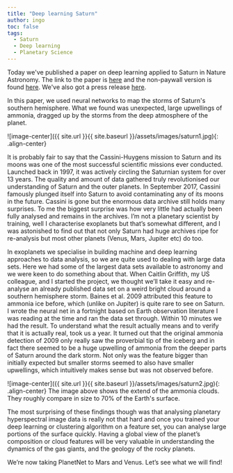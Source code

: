 ```yaml
---
title: "Deep learning Saturn"
author: ingo
toc: false
tags:
  - Saturn
  - Deep learning
  - Planetary Science
---
```



Today we've published a paper on deep learning applied to Saturn in Nature Astronomy. The link to the paper is [here](XXX) and the non-paywall version is found [here](XXX). We've also got a press release [here](XXX).

In this paper, we used neural networks to map the storms of Saturn's southern hemisphere. What we found was unexpected, large upwellings of ammonia, dragged up by the storms from the deep atmosphere of the planet.

![image-center]({{ site.url }}{{ site.baseurl }}/assets/images/saturn1.jpg){: .align-center}

It is probably fair to say that the Cassini-Huygens mission to Saturn and its moons was one of the most successful scientific missions ever conducted. Launched back in 1997, it was actively circling the Saturnian system for over 13 years. The quality and amount of data gathered truly revolutionised our understanding of Saturn and the outer planets.
In September 2017, Cassini famously plunged itself into Saturn to avoid contaminating any of its moons in the future. Cassini is gone but the enormous data archive still holds many surprises. To me the biggest surprise was how very little had actually been fully analysed and remains in the archives. I’m not a planetary scientist by training, well I characterise exoplanets but that’s somewhat different, and I was astonished to find out that not only Saturn had huge archives ripe for re-analysis but most other planets (Venus, Mars, Jupiter etc) do too.

In exoplanets we specialise in building machine and deep learning approaches to data analysis, so we are quite used to dealing with large data sets. Here we had some of the largest data sets available to astronomy and we were keen to do something about that.
When Caitlin Griffith, my US colleague, and I started the project, we thought we’ll take it easy and re-analyse an already published data set on a weird bright cloud around a southern hemisphere storm. Baines et al. 2009 attributed this feature to ammonia ice before, which (unlike on Jupiter) is quite rare to see on Saturn. I wrote the neural net in a fortnight based on Earth observation literature I was reading at the time and ran the data set through. Within 10 minutes we had the result. To understand what the result actually means and to verify that it is actually real, took us a year. It turned out that the original ammonia detection of 2009 only really saw the proverbial tip of the iceberg and in fact there seemed to be a huge upwelling of ammonia from the deeper parts of Saturn around the dark storm. Not only was the feature bigger than initially expected but smaller storms seemed to also have smaller upwellings, which intuitively makes sense but was not observed before.

![image-center]({{ site.url }}{{ site.baseurl }}/assets/images/saturn2.jpg){: .align-center}
The image above shows the extend of the ammonia clouds. They roughly compare in size to 70% of the Earth's surface.

The most surprising of these findings though was that analysing planetary hyperspectral image data is really not that hard and once you trained your deep learning or clustering algorithm on a feature set, you can analyse large portions of the surface quickly. Having a global view of the planet’s composition or cloud features will be very valuable in understanding the dynamics of the gas giants, and the geology of the rocky planets.

We’re now taking PlanetNet to Mars and Venus. Let’s see what we will find!
